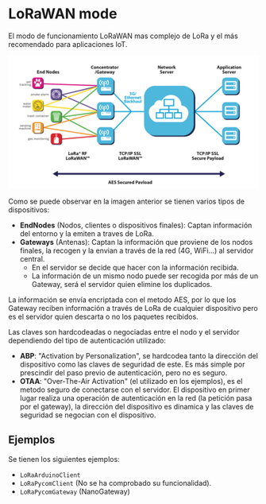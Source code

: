 # LoRaWAN mode
El modo de funcionamiento LoRaWAN mas complejo de LoRa y el más recomendado para aplicaciones IoT.

!["LoRaWAN_Topology.png"](https://github.com/Javieral95/Getting_Started_With_LoRa/blob/main/LoRaWAN/LoRaWAN_Topology.png?raw=true)

Como se puede observar en la imagen anterior se tienen varios tipos de dispositivos:
* **EndNodes** (Nodos, clientes o dispositivos finales): Captan información del entorno y la emiten a traves de LoRa.
* **Gateways** (Antenas): Captan la información que proviene de los nodos finales, la recogen y la envian a través de la red (4G, WiFi...) al servidor central.
  * En el servidor se decide que hacer con la información recibida.
  * La información de un mismo nodo puede ser recogida por más de un Gateway, será el servidor quien elimine los duplicados.

La información se envía encriptada con el metodo AES, por lo que los Gateway reciben información a través de LoRa de cualquier dispositivo pero es el servidor quien descarta o no los paquetes recibidos.

Las claves son hardcodeadas o negociadas entre el nodo y el servidor dependiendo del tipo de autenticación utilizado:
* **ABP**: "Activation by Personalization", se hardcodea tanto la dirección del dispositivo como las claves de seguridad de este. Es más simple por prescindir del paso previo de autenticación, pero no es seguro.
* **OTAA**: "Over-The-Air Activation" (el utilizado en los ejemplos), es el metodo seguro de conectarse con el servidor. El dispositivo en primer lugar realiza una operación de autenticación en la red (la petición pasa por el gateway), la dirección del dispositivo es dinamica y las claves de seguridad se negocian con el dispositivo.


## Ejemplos

Se tienen los siguientes ejemplos:
* ``LoRaArduinoClient``
* ``LoRaPycomClient`` (No se ha comprobado su funcionalidad).
* ``LoRaPycomGateway`` (NanoGateway)